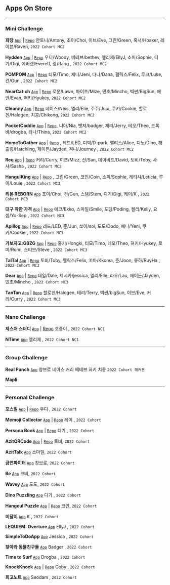 ## Apps On Store
****
### Mini Challenge

**꽈당** [```App```](https://apps.apple.com/app/%EA%BD%88%EB%8B%B9/id1631873898)  | [```Repo```](https://github.com/DeveloperAcademy-POSTECH/MC2-Team5-Ggwadang) 안토니/Antony, 초이/Choi, 이브/Eve, 그린/Green, 혹서/Hoaxer, 레이븐/Raven, `2022 Cohort MC2`

**Hydden** [```App```](https://apps.apple.com/kr/app/hydden/id1629910842) | [```Repo```](https://github.com/DeveloperAcademy-POSTECH/MC2-Team1-HwasungCompany) 우디/Woody, 베테브/bethev, 엘리제/EllyJ, 소피/Sophie, 디기/Digi, 에버렛/Everett, 랑/Rang , `2022 Cohort MC2`

**POMPOM** [```App```](https://apps.apple.com/kr/app/pompom-%EB%82%B4%EC%9D%BC-%EB%AD%90-%EC%9E%85%EA%B3%A0%EC%99%80/id1630650939) | [```Repo```](https://github.com/DeveloperAcademy-POSTECH/MC2-Team4-POMPOM) 티모/Timo, 제니/Jeni, 다나/Dana, 펠릭스/Felix, 루크/Luke, 건/Gun , `2022 Cohort MC2`

**NearCat:ch** [```App```](https://apps.apple.com/kr/app/nearcat-ch/id1630219872) | [```Repo```](https://github.com/DeveloperAcademy-POSTECH/MC2-Team13-NearCatch) 로운/Lawn, 마이즈/Mize, 민초/Mincho, 빅썬/BigSun, 에반/Evan, 혀키/Hyukey, `2022 Cohort MC2`

**Cleanny** [```App```](https://apps.apple.com/kr/app/cleanny/id1630640491) | [```Repo```](https://github.com/DeveloperAcademy-POSTECH/MC2-Team15-Cleanny) 네이스/Neis, 엘리/Elie, 주주/Juju, 쿠키/Cookie, 할로겐/Halogen, 치콩/Chikong, `2022 Cohort MC2`

**PocketCaddie** [```App```](https://apps.apple.com/kr/app/pocketcaddie/id1630139569) | [```Repo```](https://github.com/DeveloperAcademy-POSTECH/MC2PocketCaddy), 니아/Nia, 뱃져/badger, 제리/Jerry, 테오/Theo, 드록바/drogba, 티나/Thina, `2022 Cohort MC2`

**HomeToGather** [```App```](https://apps.apple.com/kr/app/hometogather/id1628734751) | [```Repo```](https://github.com/DeveloperAcademy-POSTECH/MC2-Team2-HomeToGather) , 레드/LED, 디박/D-park, 앨리스/Alice, 디노/Dino, 해츨링/Hatchling, 제이든/Jayden, 져니/Journey , `2022 Cohort MC2`

**Req** [```App```](https://apps.apple.com/kr/app/req/id1631952369) | [```Repo```](https://github.com/DeveloperAcademy-POSTECH/MC2-Team6-BSNM) 커리/Curry, 미쯔/Mizz, 산/San, 데이비드/David, 토비/Toby, 사샤/Sasha , `2022 Cohort MC2`


**HangulKing** [```App```](https://apps.apple.com/kr/app/hangulking/id1637450662?l=en) | [```Repo```](https://github.com/DeveloperAcademy-POSTECH/MC3-Team12-HangulKing) , 그린/Green, 코인/Coin, 소피/Sophie, 레티샤/Leticia, 루이/Louie , `2022 Cohort MC3`

**리본 REBORN** [```App```](https://apps.apple.com/app/%EB%A6%AC%EB%B3%B8-reborn/id1637041855) 초이/Choi, 건/Gun, 스템/Stem, 디기/Digi, 케이/K , `2022 Cohort MC3`

**대구 착한 가격** [```App```](https://apps.apple.com/kr/app/%EB%8C%80%EA%B5%AC-%EC%B0%A9%ED%95%9C-%EA%B0%80%EA%B2%A9/id1635261511) | [```Repo```](https://github.com/DeveloperAcademy-POSTECH/MC3-Team15-DaeguGoodPriceShop) 에코/Ekko, 스마일/Smile, 포딩/Poding, 켈리/Kelly, 요셉/Yo-Sep , `2022 Cohort MC3`

**Apillog** [```App```](https://apps.apple.com/kr/app/apillog/id1636467512) | [```Repo```](https://github.com/DeveloperAcademy-POSTECH/MC3-Team2-APilLog) 레드/LED, 준/Jun, 쏘이/soi, 도도/Dodo, 예니/Yeni, 쿠키/Cookie , `2022 Cohort MC3`

**가보자고:GBZG** [```App```](https://apps.apple.com/kr/app/%EA%B0%80%EB%B3%B4%EC%9E%90%EA%B3%A0-gbzg/id1637050690) | [```Repo```](https://github.com/DeveloperAcademy-POSTECH/MC3_TEAM1_LATER) 홍기/Hongki, 티모/Timo, 테오/Theo, 혀키/Hyukey, 로미/Romi, 스티브/Steve , `2022 Cohort MC3`

**TalTal** [```App```](https://apps.apple.com/kr/app/taltal/id1637629943?l=en) | [```Repo```](https://github.com/DeveloperAcademy-POSTECH/MC3_Team10_TalTal) 토비/Toby, 펠릭스/Felix, 꼬마/Kkoma, 준/Joon, 류하/RuyHa , `2022 Cohort MC3`

**Dear** [```App```](https://apps.apple.com/kr/app/dear/id1637404656) | [```Repo```](https://github.com/DeveloperAcademy-POSTECH/MC3-Team16-SoonDoongBoo) 데일/Dale, 제시카/jessica, 엘리/Elie, 라우/Lau, 제이든/Jayden, 민초/Mincho , `2022 Cohort MC3`

**TanTan** [```App```](https://apps.apple.com/kr/app/%ED%83%84%ED%83%84-tantan/id1637676314) | [```Repo```](https://github.com/DeveloperAcademy-POSTECH/Bingha) 할로겐/Halogen, 테리/Terry, 빅썬/bigSun, 이브/Eve, 커리/Curry , `2022 Cohort MC3`

****
### Nano Challenge

**제스처 스터디** [```App```](https://apps.apple.com/kr/app/gesture-study/id1622544534) | 
[Repo](https://github.com/HoJongPARK/Gesture-Study)
호종이 , `2022 Cohort NC1`

**NTime** [```App```](https://apps.apple.com/kr/app/ntime/id1625231450) 엘리제 , `2022 Cohort NC1`

****
### Group Challenge
**Real Punch** [```App```](https://apps.apple.com/kr/app/real-punch/id1636187292) 창브로 네이스 커리 베테브 혀키 치콩 `2022 Cohort 해커톤`

**Mapli** 

****
### Personal Challenge

**포스밀** [```App```](https://apps.apple.com/kr/app/%ED%8F%AC%EC%8A%A4%EB%B0%80/id1622795136) | 
[```Repo```](https://github.com/insub4067/POSMeal-POSTECH-Cafeteria-Menu-Widget-App-)
우디 , `2022 Cohort`

**Memoji Collector** [```App```](https://apps.apple.com/kr/app/id1624912168) | 
[```Repo```](https://github.com/moonjs0113/MemojiCollector)
레이 , `2022 Cohort`

**Persona Book** [```App```](https://apps.apple.com/us/app/페르소나-북/id1625439426) |
[```Repo```](https://github.com/pagh2322/personality_memo_book)
디기 , `2022 Cohort`

**AzitQRCode** [```App```](https://apps.apple.com/kr/app/azitqrcode/id1625920012) | [```Repo```](https://github.com/DeveloperAcademy-POSTECH/AzitQRCode) 토비, `2022 Cohort`

**AzitTalk** [```App```](https://apps.apple.com/kr/app/azittalk/id1624679655) 스마일, `2022 Cohort`

**금연파이터** [```App```](https://apps.apple.com/kr/app/금연파이터/id1625868653) 창브로, `2022 Cohort`

**Be** [```App```](https://apps.apple.com/kr/app/be/id1622128837) 코비, `2022 Cohort`

**Wavey** [```App```](https://apps.apple.com/kr/app/wavey/id1625809848) 도도, `2022 Cohort`

**Dino Puzzling** [```App```](https://apps.apple.com/kr/app/dino-puzzling/id1626649817) 디기 , `2022 Cohort`

**Hangeul Puzzle** [```App```](https://apps.apple.com/kr/app/hangeul-puzzle/id1634394239?l=en) | [```Repo```](https://github.com/Juhwa-Lee1023/Hangeul) 코인, `2022 Cohort`

**미달이** [```App```](https://apps.apple.com/kr/app/%EB%AF%B8%EB%8B%AC%EC%9D%B4/id1632200466) K , `2022 Cohort`

**LEQUIEM: Overture** [```App```](https://apps.apple.com/kr/app/lequiem-overture/id1632011782)  EllyJ , `2022 Cohort`

**SimpleToDoApp** [```App```](https://apps.apple.com/kr/app/simpletodoapp/id1636902613) Jessica , `2022 Cohort`

**찾아라 동물친구들** [```App```](https://apps.apple.com/app/%EC%B0%BE%EC%95%84%EB%9D%BC-%EB%8F%99%EB%AC%BC-%EC%B9%9C%EA%B5%AC%EB%93%A4/id1637035482) Badger , `2022 Cohort`

**Time to Surf** [```App```](https://apps.apple.com/kr/app/time-to-surf/id1636290938) Drogba , `2022 Cohort`

**KnockKnock** [```App```](https://apps.apple.com/kr/app/knock/id1637222109) | [```Repo```](https://github.com/coby5502/KnockKnock.git) Coby , `2022 Cohort`

**회고노트** [```App```](https://apps.apple.com/kr/app/%ED%9A%8C%EA%B3%A0-%EB%85%B8%ED%8A%B8/id1636183919) Seodam , `2022 Cohort`



